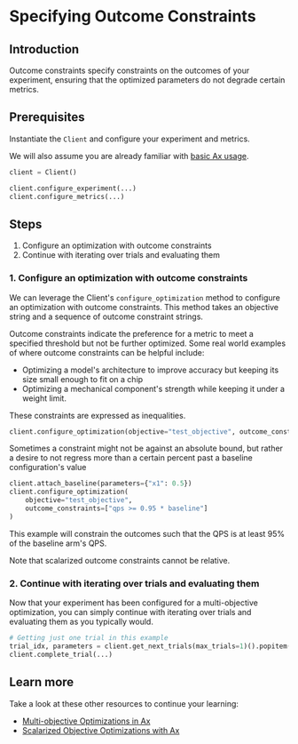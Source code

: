 # Specifying Outcome Constraints

## Introduction

Outcome constraints specify constraints on the outcomes of your experiment,
ensuring that the optimized parameters do not degrade certain metrics.

## Prerequisites

Instantiate the `Client` and configure your experiment and metrics.

We will also assume you are already familiar with
[basic Ax usage](../getting_started).

```python
client = Client()

client.configure_experiment(...)
client.configure_metrics(...)
```

## Steps

1. Configure an optimization with outcome constraints
2. Continue with iterating over trials and evaluating them

### 1. Configure an optimization with outcome constraints

We can leverage the Client's `configure_optimization` method to configure an
optimization with outcome constraints. This method takes an objective string and
a sequence of outcome constraint strings.

Outcome constraints indicate the preference for a metric to meet a specified
threshold but not be further optimized. Some real world examples of where
outcome constraints can be helpful include:

- Optimizing a model's architecture to improve accuracy but keeping its size
  small enough to fit on a chip
- Optimizing a mechanical component's strength while keeping it under a weight
  limit.

These constraints are expressed as inequalities.

```python
client.configure_optimization(objective="test_objective", outcome_constraints=["qps >= 100"])
```

Sometimes a constraint might not be against an absolute bound, but rather a
desire to not regress more than a certain percent past a baseline
configuration's value

```python
client.attach_baseline(parameters={"x1": 0.5})
client.configure_optimization(
    objective="test_objective",
    outcome_constraints=["qps >= 0.95 * baseline"]
)
```

This example will constrain the outcomes such that the QPS is at least 95% of
the baseline arm's QPS.

Note that scalarized outcome constraints cannot be relative.

### 2. Continue with iterating over trials and evaluating them

Now that your experiment has been configured for a multi-objective optimization,
you can simply continue with iterating over trials and evaluating them as you
typically would.

```python
# Getting just one trial in this example
trial_idx, parameters = client.get_next_trials(max_trials=1)().popitem()
client.complete_trial(...)
```

## Learn more

Take a look at these other resources to continue your learning:

- [Multi-objective Optimizations in Ax](../../recipes/multi-objective-optimization)
- [Scalarized Objective Optimizations with Ax](../../recipes/scalarized-objective)
